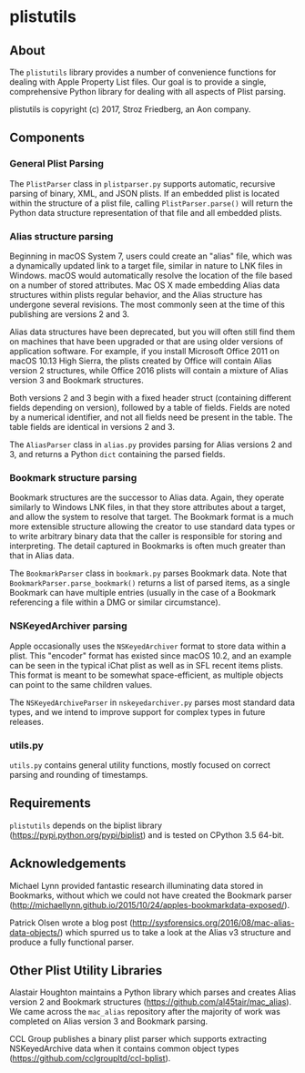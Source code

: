 # plistutils

## About

The `plistutils` library provides a number of convenience functions for dealing with Apple Property List files.
Our goal is to provide a single, comprehensive Python library for dealing with all aspects of Plist parsing.

plistutils is copyright (c) 2017, Stroz Friedberg, an Aon company.

## Components

### General Plist Parsing

The `PlistParser` class in `plistparser.py` supports automatic, recursive parsing of binary, XML, and JSON plists.
If an embedded plist is located within the structure of a plist file, calling `PlistParser.parse()` will return
the Python data structure representation of that file and all embedded plists.

### Alias structure parsing

Beginning in macOS System 7, users could create an "alias" file, which was a dynamically updated link to a
target file, similar in nature to LNK files in Windows. macOS would automatically resolve the location of
the file based on a number of stored attributes. Mac OS X made embedding Alias data structures within plists
regular behavior, and the Alias structure has undergone several revisions. The most commonly seen at the time
of this publishing are versions 2 and 3.

Alias data structures have been deprecated, but you will often still find them on machines that have been
upgraded or that are using older versions of application software. For example, if you install Microsoft
Office 2011 on macOS 10.13 High Sierra, the plists created by Office will contain Alias version 2 structures,
while Office 2016 plists will contain a mixture of Alias version 3 and Bookmark structures.

Both versions 2 and 3 begin with a fixed header struct (containing different fields depending on version),
followed by a table of fields. Fields are noted by a numerical identifier, and not all fields need be
present in the table. The table fields are identical in versions 2 and 3.

The `AliasParser` class in `alias.py` provides parsing for Alias versions 2 and 3, and returns a Python
`dict` containing the parsed fields.

### Bookmark structure parsing

Bookmark structures are the successor to Alias data. Again, they operate similarly to Windows LNK files, in that
they store attributes about a target, and allow the system to resolve that target. The Bookmark format is a much
more extensible structure allowing the creator to use standard data types or to write arbitrary binary data that
the caller is responsible for storing and interpreting. The detail captured in Bookmarks is often much greater
than that in Alias data.

The `BookmarkParser` class in `bookmark.py` parses Bookmark data. Note that `BookmarkParser.parse_bookmark()` returns
a list of parsed items, as a single Bookmark can have multiple entries (usually in the case of a Bookmark referencing
a file within a DMG or similar circumstance).

### NSKeyedArchiver parsing

Apple occasionally uses the `NSKeyedArchiver` format to store data within a plist. This "encoder" format has existed
since macOS 10.2, and an example can be seen in the typical iChat plist as well as in SFL recent items plists. This
format is meant to be somewhat space-efficient, as multiple objects can point to the same children values.

The `NSKeyedArchiveParser` in `nskeyedarchiver.py` parses most standard data types, and we intend to improve support
for complex types in future releases.

### utils.py

`utils.py` contains general utility functions, mostly focused on correct parsing and rounding of timestamps.

## Requirements

`plistutils` depends on the biplist library (https://pypi.python.org/pypi/biplist) and is tested on CPython 3.5 64-bit.

## Acknowledgements

Michael Lynn provided fantastic research illuminating data stored in Bookmarks, without which we could not have
created the Bookmark parser (http://michaellynn.github.io/2015/10/24/apples-bookmarkdata-exposed/).

Patrick Olsen wrote a blog post (http://sysforensics.org/2016/08/mac-alias-data-objects/) which spurred us to take a
look at the Alias v3 structure and produce a fully functional parser.

## Other Plist Utility Libraries

Alastair Houghton maintains a Python library which parses and creates Alias version 2 and Bookmark structures
(https://github.com/al45tair/mac_alias). We came across the `mac_alias` repository after the majority of work was
completed on Alias version 3 and Bookmark parsing.

CCL Group publishes a binary plist parser which supports extracting NSKeyedArchive data when it contains common object
types (https://github.com/cclgroupltd/ccl-bplist).
